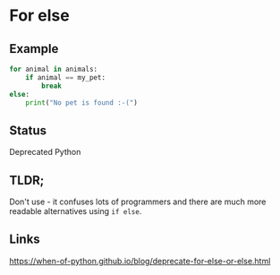 For else
========

Example
-------

```python
for animal in animals:
    if animal == my_pet:
        break
else:
    print("No pet is found :-(")
```

Status
------

Deprecated Python

TLDR;
-----

Don't use - it confuses lots of programmers and there are much more readable alternatives using ```if else```.

Links
-----

https://when-of-python.github.io/blog/deprecate-for-else-or-else.html
